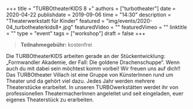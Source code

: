 +++
title = "TURBOtheaterKIDS 8 +"
authors = ["turbotheater"]
date = 2020-04-22
publishdate = 2019-09-06
time = "14:30"
description = "Theaterwerkstatt für Kinder"
featured = "img/events/2020-04_turbotheaterkids8+.jpg"
featuredVideo = ""
featuredVimeo = ""
linktitle = ""
type = "event"
tags = ["workshop"]
draft = false
+++

> **Teilnahmegebühr:** kostenfrei

Die TURBOtheaterKIDS arbeiten gerade an der Stückentwicklung: „Formwandler Akademie, der Fall: Die goldene Drachenschuppe“. Wenn auch du mit dabei sein möchtest komm vorbei! Wir freuen uns auf dich!!
Das TURBOtheater Villach ist eine Gruppe von KünsterInnen rund um Theater und da gehört viel dazu. Jedes Jahr werden mehrere Theaterstücke erarbeitet. In unseren TURBOwerkstätten werdet ihr von professionellen TheatermacherInnen angeleitet und seit eingeladen, euer eigenes Theaterstück zu erarbeiten.
